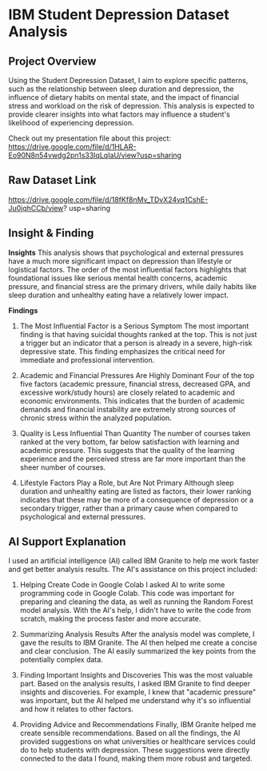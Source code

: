 # IBM Student Depression Dataset Analysis

## Project Overview
Using the Student Depression Dataset, I aim to explore specific patterns, such as the relationship between sleep duration and depression, the influence of dietary habits on mental state, and the impact of financial stress and workload on the risk of depression. This analysis is expected to provide clearer insights into what factors may influence a student's likelihood of experiencing depression.

Check out my presentation file about this project:
https://drive.google.com/file/d/1HLAR-Eo90N8n54vwdg2pn1s33IqLqIaU/view?usp=sharing

## Raw Dataset Link
https://drive.google.com/file/d/18fKf8nMv_TDvX24vq1CshE-Ju0jqhCCb/view? usp=sharing

## Insight & Finding
**Insights**
This analysis shows that psychological and external pressures have a much more significant impact on depression than lifestyle or logistical factors. The order of the most influential factors highlights that foundational issues like serious mental health concerns, academic pressure, and financial stress are the primary drivers, while daily habits like sleep duration and unhealthy eating have a relatively lower impact.

**Findings**
1. The Most Influential Factor is a Serious Symptom
The most important finding is that having suicidal thoughts ranked at the top. This is not just a trigger but an indicator that a person is already in a severe, high-risk depressive state. This finding emphasizes the critical need for immediate and professional intervention.

2. Academic and Financial Pressures Are Highly Dominant
Four of the top five factors (academic pressure, financial stress, decreased GPA, and excessive work/study hours) are closely related to academic and economic environments. This indicates that the burden of academic demands and financial instability are extremely strong sources of chronic stress within the analyzed population.

3. Quality is Less Influential Than Quantity
The number of courses taken ranked at the very bottom, far below satisfaction with learning and academic pressure. This suggests that the quality of the learning experience and the perceived stress are far more important than the sheer number of courses.

4. Lifestyle Factors Play a Role, but Are Not Primary
Although sleep duration and unhealthy eating are listed as factors, their lower ranking indicates that these may be more of a consequence of depression or a secondary trigger, rather than a primary cause when compared to psychological and external pressures.

## AI Support Explanation
I used an artificial intelligence (AI) called IBM Granite to help me work faster and get better analysis results. The AI's assistance on this project included:

1. Helping Create Code in Google Colab
I asked AI to write some programming code in Google Colab. This code was important for preparing and cleaning the data, as well as running the Random Forest model analysis. With the AI's help, I didn't have to write the code from scratch, making the process faster and more accurate.

2. Summarizing Analysis Results
After the analysis model was complete, I gave the results to IBM Granite. The AI then helped me create a concise and clear conclusion. The AI easily summarized the key points from the potentially complex data.

3. Finding Important Insights and Discoveries
This was the most valuable part. Based on the analysis results, I asked IBM Granite to find deeper insights and discoveries. For example, I knew that "academic pressure" was important, but the AI helped me understand why it's so influential and how it relates to other factors.

4. Providing Advice and Recommendations
Finally, IBM Granite helped me create sensible recommendations. Based on all the findings, the AI provided suggestions on what universities or healthcare services could do to help students with depression. These suggestions were directly connected to the data I found, making them more robust and targeted.
